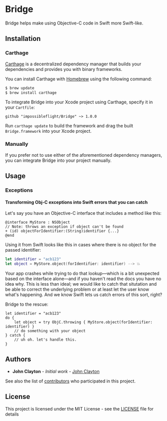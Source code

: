 #  Bridge

Bridge helps make using Objective-C code in Swift more Swift-like.  

## Installation

### Carthage

[Carthage](https://github.com/Carthage/Carthage) is a decentralized dependency manager that builds your dependencies and provides you with binary frameworks.

You can install Carthage with [Homebrew](http://brew.sh/) using the following command:

```bash
$ brew update
$ brew install carthage
```

To integrate Bridge into your Xcode project using Carthage, specify it in your `Cartfile`:

```ogdl
github "impossibleflight/Bridge" ~> 1.0.0
```

Run `carthage update` to build the framework and drag the built `Bridge.framework` into your Xcode project.

### Manually

If you prefer not to use either of the aforementioned dependency managers, you can integrate Bridge into your project manually.


## Usage

### Exceptions
#### Transforming Obj-C exceptions into Swift errors that you can catch

Let's say you have an Objective-C interface that includes a method like this:

```objc
@interface MyStore : NSObject
// Note: throws an exception if object can't be found
+ (id) objectForIdentifier:(String)identifier {...}
@end
```
Using it from Swift looks like this in cases where there is no object for the passed identifier:

```swift
let identifier = "acb123" 
let object = MyStore.object(forIdentifier: identifier) --> 💥
```
Your app crashes while trying to do that lookup—which is a bit unexpected based on the interface alone—and if you haven't read the docs you have no idea why. This is less than ideal; we would like to catch that situtation and be able to correct the underlying problem or at least let the user know what's happening. And we know Swift lets us catch errors of this sort, right?

Bridge to the rescue:

```objc
let identifier = "acb123" 
do {
	let object = try ObjC.throwing { MyStore.object(forIdentifier: identifier) }
	// do something with your object 
} catch {
	// uh oh. let's handle this.
}
```

## Authors

* **John Clayton** - *Initial work* - [John Clayton](https://github.com/johnclayton)

See also the list of [contributors](https://github.com/impossibleflight/Bridge/contributors) who participated in this project.

## License

This project is licensed under the MIT License - see the [LICENSE](LICENSE) file for details

